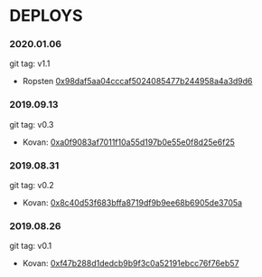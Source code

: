 # DEPLOYS

### 2020.01.06
git tag: v1.1
* Ropsten [0x98daf5aa04cccaf5024085477b244958a4a3d9d6](https://ropsten.etherscan.io/address/0x98daf5aa04cccaf5024085477b244958a4a3d9d6)

### 2019.09.13
git tag: v0.3
* Kovan: [0xa0f9083af7011f10a55d197b0e55e0f8d25e6f25](https://kovan.etherscan.io/address/0xa0f9083af7011f10a55d197b0e55e0f8d25e6f25)

### 2019.08.31
git tag: v0.2
* Kovan: [0x8c40d53f683bffa8719df9b9ee68b6905de3705a](https://kovan.etherscan.io/address/0x8c40d53f683bffa8719df9b9ee68b6905de3705a)

### 2019.08.26
git tag: v0.1
* Kovan: [0xf47b288d1dedcb9b9f3c0a52191ebcc76f76eb57](https://kovan.etherscan.io/address/0xf47b288d1dedcb9b9f3c0a52191ebcc76f76eb57)
